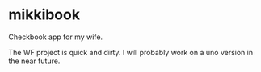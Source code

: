 # mikkibook
Checkbook app for my wife.

The WF project is quick and dirty.  I will probably work on a uno version in the near future.
